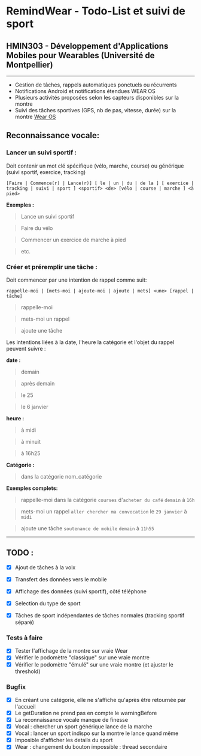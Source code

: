 # RemindWear - Todo-List et suivi de sport

## HMIN303 - Développement d'Applications Mobiles pour Wearables (Université de Montpellier)
----------------------------

- Gestion de tâches, rappels automatiques ponctuels ou récurrents
- Notifications Android et notifications étendues WEAR OS
- Plusieurs activités proposées selon les capteurs disponibles sur la montre
- Suivi des tâches sportives (GPS, nb de pas, vitesse, durée) sur la montre [Wear OS](https://wearos.google.com)

## Reconnaissance vocale:
### Lancer un suivi sportif :
Doit contenir un mot clé spécifique (vélo, marche, course) ou générique (suivi sportif, exercice, tracking)

    [Faire | Commence(r) | Lance(r)] [ le | un | du | de la ] [ exercice | tracking | suivi | sport ] <sportif> <de> [vélo | course | marche ] <à pied>

 __Exemples :__
> Lance un suivi sportif

> Faire du vélo

> Commencer un exercice de marche à pied

> etc.

### Créer et préremplir une tâche :
Doit commencer par une intention de rappel comme suit:

    rappelle-moi | [mets-moi | ajoute-moi | ajoute | mets] <une> [rappel | tâche]

> rappelle-moi

> mets-moi un rappel

> ajoute une tâche

Les intentions liées à la date, l'heure la catégorie et l'objet du rappel peuvent suivre :

 __date :__
  > demain

  > après demain

  > le 25

  > le 6 janvier

__heure :__
 > à midi

 > à minuit

 > à 16h25

 __Catégorie :__

 > dans la catégorie nom_catégorie

 **Exemples complets:**
 > rappelle-moi dans la catégorie ``courses`` d'``acheter du café`` ``demain`` à ``16h``

 > mets-moi un rappel ``aller chercher ma convocation`` le ``29 janvier`` à ``midi``

 > ajoute une tâche ``soutenance de mobile`` ``demain`` à ``11h55``


-----------------
## TODO :
- [x] Ajout de tâches à la voix

- [x] Transfert des données vers le mobile

- [x] Affichage des données (suivi sportif), côté téléphone

- [x] Selection du type de sport

- [x] Tâches de sport indépendantes de tâches normales (tracking sportif séparé)


### Tests à faire
- [x] Tester l'affichage de la montre sur vraie Wear
- [x] Vérifier le podomètre "classique" sur une vraie montre
- [x] Vérifier le podomètre "émulé" sur une vraie montre (et ajuster le threshold)

### Bugfix
- [x] En créant une catégorie, elle ne s'affiche qu'après être retournée par l'accueil
- [x] Le getDuration ne prend pas en compte le warningBefore
- [x] La reconnaissance vocale manque de finesse
- [x] Vocal : chercher un sport générique lance de la marche
- [x] Vocal : lancer un sport indispo sur la montre le lance quand même
- [x] Imposible d'afficher les details du sport
- [x] Wear : changement du bouton impossible : thread secondaire